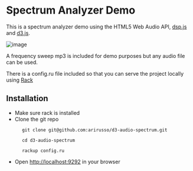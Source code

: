 # Spectrum Analyzer Demo

This is a spectrum analyzer demo using the HTML5 Web Audio API, [dsp.js](https://github.com/corbanbrook/dsp.js) and [d3.js](http://d3js.org).

![image](![http://i.imgur.com/cmdOr.png])

A frequency sweep mp3 is included for demo purposes but any audio file can be used.

There is a config.ru file included so that you can serve the project locally using [Rack](http://rack.github.com)

## Installation

* Make sure rack is installed
* Clone the git repo

`      git clone git@github.com:arirusso/d3-audio-spectrum.git`

`      cd d3-audio-spectrum`

`      rackup config.ru`

* Open [http://localhost:9292](http://localhost:9292) in your browser

